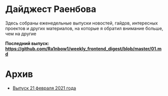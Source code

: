 # Дайджест Раенбова

Здесь собраны еженедельные выпуски новостей, гайдов, интересных проектов и других материалов, на которые я обратил внимание больше, чем на другие

**Последний выпуск: https://github.com/Ra1nbow1/weekly_frontend_digest/blob/master/01.md**

# Архив
- [Выпуск 21 февраля 2021 года](https://github.com/Ra1nbow1/weekly_frontend_digest/blob/master/01.md)

